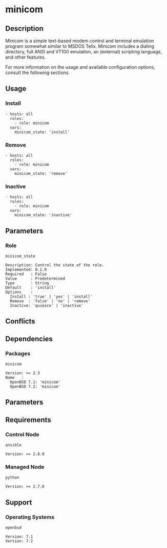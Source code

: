 # minicom

## Description

Minicom is a simple text-based modem control and terminal emulation program
somewhat similar to MSDOS Telix. Minicom includes a dialing directory, full ANSI
and VT100 emulation, an (external) scripting language, and other features.

For more information on the usage and available configuration options,
consult the following sections.

## Usage

### Install

```
- hosts: all
  roles:
    - role: minicom
  vars:
    minicom_state: 'install'
```

### Remove

```
- hosts: all
  roles:
    - role: minicom
  vars:
    minicom_state: 'remove'
```

### Inactive

```
- hosts: all
  roles:
    - role: minicom
  vars:
    minicom_state: 'inactive'
```

## Parameters

### Role

`minicom_state`

    Description: Control the state of the role.
    Implemented: 0.1.0
    Required   : False
    Value      : Predetermined
    Type       : String
    Default    : 'install'
    Options    :
      Install : 'true' | 'yes' | 'install'
      Remove  : 'false' | 'no' | 'remove'
      Inactive: 'quiesce' | 'inactive'

## Conflicts

## Dependencies

### Packages

`minicom`

    Version: >= 2.3
    Name   :
      OpenBSD 7.1: 'minicom'
      OpenBSD 7.2: 'minicom'

## Parameters

## Requirements

### Control Node

`ansible`

    Version: >= 2.8.0

### Managed Node

`python`

    Version: >= 2.7.0

## Support

### Operating Systems

`openbsd`

    Version: 7.1
    Version: 7.2

